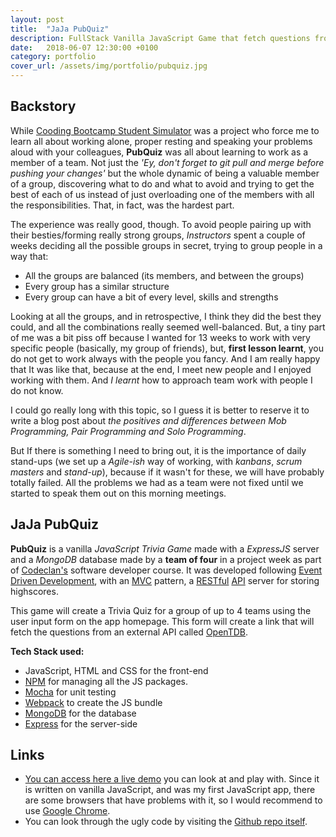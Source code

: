 ```yaml
---
layout: post
title:  "JaJa PubQuiz"
description: FullStack Vanilla JavaScript Game that fetch questions from an API to create a full Trivia Game experience up to 4 players.
date:   2018-06-07 12:30:00 +0100
category: portfolio
cover_url: /assets/img/portfolio/pubquiz.jpg
---
```

## Backstory

While [Cooding Bootcamp Student Simulator](/portfolio/2018/04/06/compendium.html) was a project who force me to learn all about working alone, proper resting and speaking your problems aloud with your colleagues, **PubQuiz** was all about learning to work as a member of a team. Not just the *'Ey, don't forget to git pull and merge before pushing your changes'* but the whole dynamic of being a valuable member of a group, discovering what to do and what to avoid and trying to get the best of each of us instead of just overloading one of the members with all the responsibilities. That, in fact, was the hardest part.

The experience was really good, though. To avoid people pairing up with their besties/forming really strong groups, *Instructors* spent a couple of weeks deciding all the possible groups in secret, trying to group people in a way that:

* All the groups are balanced (its members, and between the groups)
* Every group has a similar structure
* Every group can have a bit of every level, skills and strengths

Looking at all the groups, and in retrospective, I think they did the best they could, and all the combinations really seemed well-balanced. But, a tiny part of me was a bit piss off because I wanted for 13 weeks to work with very specific people (basically, my group of friends), but, **first lesson learnt**, you do not get to work always with the people you fancy. And I am really happy that It was like that, because at the end, I meet new people and I enjoyed working with them. And *I learnt* how to approach team work with people I do not know.

I could go really long with this topic, so I guess it is better to reserve it to write a blog post about *the positives and differences between Mob Programming, Pair Programming and Solo Programming*.

But If there is something I need to bring out, it is the importance of daily stand-ups (we set up a *Agile-ish* way of working, with *kanbans*, *scrum masters* and *stand-up*), because if it wasn't for these, we will have probably totally failed. All the problems we had as a team were not fixed until we started to speak them out on this morning meetings. 

## JaJa PubQuiz

**PubQuiz** is a vanilla *JavaScript Trivia Game* made with a *ExpressJS* server and a *MongoDB* database made by a **team of four** in a project week as part of [Codeclan's](https://codeclan.com) software developer course. It was developed following [Event Driven Development](https://en.wikipedia.org/wiki/Event-driven_programming), with an [MVC](https://en.wikipedia.org/wiki/Model%E2%80%93view%E2%80%93controller) pattern, a [RESTful](https://en.wikipedia.org/wiki/Representational_state_transfer) [API](https://en.wikipedia.org/wiki/Application_programming_interface) server for storing highscores.

This game will create a Trivia Quiz for a group of up to 4 teams using the user input form on the app homepage. This form will create a link that will fetch the questions from an external API called [OpenTDB](https://opentdb.com/).

**Tech Stack used:**

* JavaScript, HTML and CSS for the front-end
* [NPM](https://www.npmjs.com/) for managing all the JS packages.
* [Mocha](https://mochajs.org/) for unit testing
* [Webpack](https://webpack.js.org/) to create the JS bundle
* [MongoDB](https://www.mongodb.com/) for the database
* [Express](http://expressjs.com/) for the server-side

## Links

* [You can access here a live demo](http://pubquiz.devazul.co.uk) you can look at and play with. Since it is written on vanilla JavaScript, and was my first JavaScript app, there are some browsers that have problems with it, so I would recommend to use [Google Chrome](https://www.google.com/chrome/).
* You can look through the ugly code by visiting the [Github repo itself](https://github.com/DetectiveAzul/cc-group-project_trivia).
